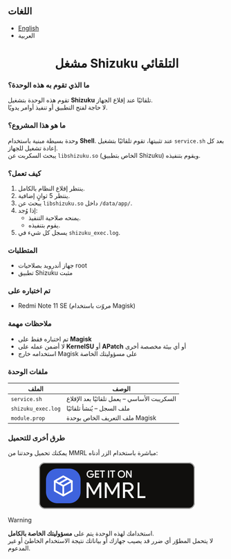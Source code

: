 ## اللغات

- [English](README.md)  
- العربية


<h1 align="center">مشغل Shizuku التلقائي</h1>

### ما الذي تقوم به هذه الوحدة؟

تقوم هذه الوحدة بتشغيل **Shizuku** تلقائيًا عند إقلاع الجهاز.  
لا حاجة لفتح التطبيق أو تنفيذ أوامر يدويًا.

### ما هو هذا المشروع؟

وحدة بسيطة مبنية باستخدام **Shell**. عند تثبيتها، تقوم تلقائيًا بتشغيل `service.sh` بعد كل إعادة تشغيل للجهاز.  
يبحث السكربت عن `libshizuku.so` (الخاص بتطبيق Shizuku) ويقوم بتنفيذه.

### كيف تعمل؟

1. ينتظر إقلاع النظام بالكامل.
2. ينتظر 5 ثوانٍ إضافية.
3. يبحث عن `libshizuku.so` داخل `/data/app/`.
4. إذا وُجد:
   - يمنحه صلاحية التنفيذ.
   - يقوم بتنفيذه.
5. يسجل كل شيء في `shizuku_exec.log`.

### المتطلبات

- جهاز أندرويد بصلاحيات root  
- تطبيق Shizuku مثبت

### تم اختباره على

- Redmi Note 11 SE (مروّت باستخدام Magisk)

### ملاحظات مهمة

- تم اختباره فقط على **Magisk**
- لا أضمن عمله على **KernelSU** أو **APatch** أو أي بيئة مخصصة أخرى
- استخدامه خارج Magisk على مسؤوليتك الخاصة

### ملفات الوحدة

| الملف               | الوصف                                  |
|---------------------|-----------------------------------------|
| `service.sh`        | السكريبت الأساسي – يعمل تلقائيًا بعد الإقلاع |
| `shizuku_exec.log`  | ملف السجل – يُنشأ تلقائيًا              |
| `module.prop`       | ملف التعريف الخاص بوحدة Magisk         |

### طرق أخرى للتحميل

يمكنك تحميل وحدتنا من MMRL مباشرة باستخدام الزر أدناه:

<p align="center">
  <a href="https://mmrl.dev/repository/ssmithSSR/Shizuku-Auto-Starter">
    <img src="https://raw.githubusercontent.com/merbah3266/Shizuku-Auto-Starter/main/badge.svg" alt="Get it on MMRL">
  </a>
</p>

> [!WARNING]
> استخدامك لهذه الوحدة يتم على **مسؤوليتك الخاصة بالكامل**.  
> لا يتحمل المطوّر أي ضرر قد يصيب جهازك أو بياناتك نتيجة الاستخدام الخاطئ أو غير المدعوم.
